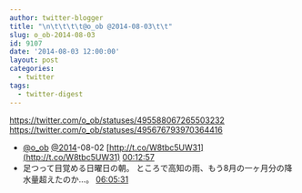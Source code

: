 ```yaml
---
author: twitter-blogger
title: "\n\t\t\t\t@o_ob @2014-08-03\t\t"
slug: o_ob-2014-08-03
id: 9107
date: '2014-08-03 12:00:00'
layout: post
categories:
  - twitter
tags:
  - twitter-digest
---
```


https://twitter.com/o_ob/statuses/495588067265503232 https://twitter.com/o_ob/statuses/495676793970364416  

*   [@o_ob](https://twitter.com/o_ob) [@2014](https://twitter.com/2014)-08-02 [http://t.co/W8tbc5UW31](http://t.co/W8tbc5UW31) [00:12:57](https://twitter.com/o_ob/statuses/495588067265503232)
*   足つって目覚める日曜日の朝。 ところで高知の雨、もう8月の一ヶ月分の降水量超えたのか...。 [06:05:31](https://twitter.com/o_ob/statuses/495676793970364416)